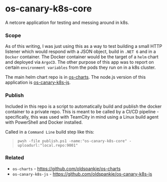 # os-canary-k8s-core

A netcore application for testing and messing around in k8s.

### Scope
As of this writing, I was just using this as a way to test building a small HTTP listener which would respond with a JSON object, build in `.NET 6` and in a `Docker` container.  The Docker container would be the target of a `helm` chart and deployed via `ArgoCD`.  The other purpose of this app was to report on certain `environment variables` from the pods they run on in a k8s cluster.

The main helm chart repo is in [os-charts](https://github.com/oldspankie/os-charts).  The node.js version of this application is [os-canary-k8s-js](https://github.com/oldspankie/os-canary-k8s-js).

### Publish
Included in this repo is a script to automatically build and publish the docker container to a private repo.  This is meant to be called by a CI/CD pipeline - specifically, this was used with TeamCity in mind using a Linux build agent with PowerShell and Docker installed.

Called in a `Command Line` build step like this:
>`pwsh -file publish.ps1 -name:"os-canary-k8s-core" -uploadurl:"local.repo:9001"`

### Related
- `os-charts` - https://github.com/oldspankie/os-charts
- `os-canary-k8s-js` - https://github.com/oldspankie/os-canary-k8s-js